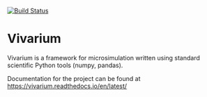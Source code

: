 [![Build Status](https://travis-ci.org/ihmeuw/vivarium.svg?branch=master)](https://travis-ci.org/ihmeuw/vivarium)
# Vivarium

Vivarium is a framework for microsimulation written using standard scientific Python tools (numpy, pandas).

Documentation for the project can be found at https://vivarium.readthedocs.io/en/latest/
